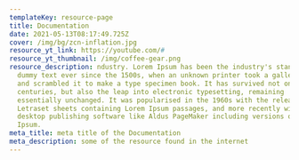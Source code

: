 ```yaml
---
templateKey: resource-page
title: Documentation
date: 2021-05-13T08:17:49.725Z
cover: /img/bg/zcn-inflation.jpg
resource_yt_link: https://youtube.com/#
resource_yt_thumbnail: /img/coffee-gear.png
resource_description: ndustry. Lorem Ipsum has been the industry's standard
  dummy text ever since the 1500s, when an unknown printer took a galley of type
  and scrambled it to make a type specimen book. It has survived not only five
  centuries, but also the leap into electronic typesetting, remaining
  essentially unchanged. It was popularised in the 1960s with the release of
  Letraset sheets containing Lorem Ipsum passages, and more recently with
  desktop publishing software like Aldus PageMaker including versions of Lorem
  Ipsum.
meta_title: meta title of the Documentation
meta_description: some of the resource found in the internet
---
```

